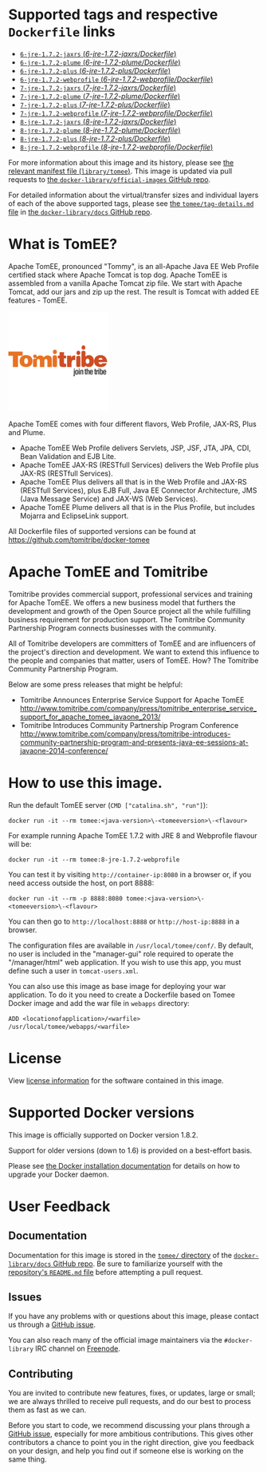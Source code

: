 # Supported tags and respective `Dockerfile` links

-	[`6-jre-1.7.2-jaxrs` (*6-jre-1.7.2-jaxrs/Dockerfile*)](https://github.com/tomitribe/docker-tomee/blob/986e80301ac11cfaa7bf5554ff2516badcda8d96/6-jre-1.7.2-jaxrs/Dockerfile)
-	[`6-jre-1.7.2-plume` (*6-jre-1.7.2-plume/Dockerfile*)](https://github.com/tomitribe/docker-tomee/blob/986e80301ac11cfaa7bf5554ff2516badcda8d96/6-jre-1.7.2-plume/Dockerfile)
-	[`6-jre-1.7.2-plus` (*6-jre-1.7.2-plus/Dockerfile*)](https://github.com/tomitribe/docker-tomee/blob/986e80301ac11cfaa7bf5554ff2516badcda8d96/6-jre-1.7.2-plus/Dockerfile)
-	[`6-jre-1.7.2-webprofile` (*6-jre-1.7.2-webprofile/Dockerfile*)](https://github.com/tomitribe/docker-tomee/blob/986e80301ac11cfaa7bf5554ff2516badcda8d96/6-jre-1.7.2-webprofile/Dockerfile)
-	[`7-jre-1.7.2-jaxrs` (*7-jre-1.7.2-jaxrs/Dockerfile*)](https://github.com/tomitribe/docker-tomee/blob/986e80301ac11cfaa7bf5554ff2516badcda8d96/7-jre-1.7.2-jaxrs/Dockerfile)
-	[`7-jre-1.7.2-plume` (*7-jre-1.7.2-plume/Dockerfile*)](https://github.com/tomitribe/docker-tomee/blob/986e80301ac11cfaa7bf5554ff2516badcda8d96/7-jre-1.7.2-plume/Dockerfile)
-	[`7-jre-1.7.2-plus` (*7-jre-1.7.2-plus/Dockerfile*)](https://github.com/tomitribe/docker-tomee/blob/986e80301ac11cfaa7bf5554ff2516badcda8d96/7-jre-1.7.2-plus/Dockerfile)
-	[`7-jre-1.7.2-webprofile` (*7-jre-1.7.2-webprofile/Dockerfile*)](https://github.com/tomitribe/docker-tomee/blob/986e80301ac11cfaa7bf5554ff2516badcda8d96/7-jre-1.7.2-webprofile/Dockerfile)
-	[`8-jre-1.7.2-jaxrs` (*8-jre-1.7.2-jaxrs/Dockerfile*)](https://github.com/tomitribe/docker-tomee/blob/986e80301ac11cfaa7bf5554ff2516badcda8d96/8-jre-1.7.2-jaxrs/Dockerfile)
-	[`8-jre-1.7.2-plume` (*8-jre-1.7.2-plume/Dockerfile*)](https://github.com/tomitribe/docker-tomee/blob/986e80301ac11cfaa7bf5554ff2516badcda8d96/8-jre-1.7.2-plume/Dockerfile)
-	[`8-jre-1.7.2-plus` (*8-jre-1.7.2-plus/Dockerfile*)](https://github.com/tomitribe/docker-tomee/blob/986e80301ac11cfaa7bf5554ff2516badcda8d96/8-jre-1.7.2-plus/Dockerfile)
-	[`8-jre-1.7.2-webprofile` (*8-jre-1.7.2-webprofile/Dockerfile*)](https://github.com/tomitribe/docker-tomee/blob/986e80301ac11cfaa7bf5554ff2516badcda8d96/8-jre-1.7.2-webprofile/Dockerfile)

For more information about this image and its history, please see [the relevant manifest file (`library/tomee`)](https://github.com/docker-library/official-images/blob/master/library/tomee). This image is updated via pull requests to [the `docker-library/official-images` GitHub repo](https://github.com/docker-library/official-images).

For detailed information about the virtual/transfer sizes and individual layers of each of the above supported tags, please see [the `tomee/tag-details.md` file](https://github.com/docker-library/docs/blob/master/tomee/tag-details.md) in [the `docker-library/docs` GitHub repo](https://github.com/docker-library/docs).

# What is TomEE?

Apache TomEE, pronounced "Tommy", is an all-Apache Java EE Web Profile certified stack where Apache Tomcat is top dog. Apache TomEE is assembled from a vanilla Apache Tomcat zip file. We start with Apache Tomcat, add our jars and zip up the rest. The result is Tomcat with added EE features - TomEE.

![logo](https://raw.githubusercontent.com/docker-library/docs/master/tomee/logo.png)

Apache TomEE comes with four different flavors, Web Profile, JAX-RS, Plus and Plume.

-	Apache TomEE Web Profile delivers Servlets, JSP, JSF, JTA, JPA, CDI, Bean Validation and EJB Lite.
-	Apache TomEE JAX-RS (RESTfull Services) delivers the Web Profile plus JAX-RS (RESTfull Services).
-	Apache TomEE Plus delivers all that is in the Web Profile and JAX-RS (RESTfull Services), plus EJB Full, Java EE Connector Architecture, JMS (Java Message Service) and JAX-WS (Web Services).
-	Apache TomEE Plume delivers all that is in the Plus Profile, but includes Mojarra and EclipseLink support.

All Dockerfile files of supported versions can be found at https://github.com/tomitribe/docker-tomee

# Apache TomEE and Tomitribe

Tomitribe provides commercial support, professional services and training for Apache TomEE. We offers a new business model that furthers the development and growth of the Open Source project all the while fulfilling business requirement for production support. The Tomitribe Community Partnership Program connects businesses with the community.

All of Tomitribe developers are committers of TomEE and are influencers of the project's direction and development. We want to extend this influence to the people and companies that matter, users of TomEE. How? The Tomitribe Community Partnership Program.

Below are some press releases that might be helpful:

-	Tomitribe Announces Enterprise Service Support for Apache TomEE http://www.tomitribe.com/company/press/tomitribe_enterprise_service_support_for_apache_tomee_javaone_2013/
-	Tomitribe Introduces Community Partnership Program Conference http://www.tomitribe.com/company/press/tomitribe-introduces-community-partnership-program-and-presents-java-ee-sessions-at-javaone-2014-conference/

# How to use this image.

Run the default TomEE server (`CMD ["catalina.sh", "run"]`):

	docker run -it --rm tomee:<java-version>\-<tomeeversion>\-<flavour>

For example running Apache TomEE 1.7.2 with JRE 8 and Webprofile flavour will be:

	docker run -it --rm tomee:8-jre-1.7.2-webprofile

You can test it by visiting `http://container-ip:8080` in a browser or, if you need access outside the host, on port 8888:

	docker run -it --rm -p 8888:8080 tomee:<java-version>\-<tomeeversion>\-<flavour>

You can then go to `http://localhost:8888` or `http://host-ip:8888` in a browser.

The configuration files are available in `/usr/local/tomee/conf/`. By default, no user is included in the "manager-gui" role required to operate the "/manager/html" web application. If you wish to use this app, you must define such a user in `tomcat-users.xml`.

You can also use this image as base image for deploying your war application. To do it you need to create a Dockerfile based on Tomee Docker image and add the war file in `webapps` directory:

	ADD <locationofapplication>/<warfile> /usr/local/tomee/webapps/<warfile>

# License

View [license information](http://www.apache.org/licenses/LICENSE-2.0) for the software contained in this image.

# Supported Docker versions

This image is officially supported on Docker version 1.8.2.

Support for older versions (down to 1.6) is provided on a best-effort basis.

Please see [the Docker installation documentation](https://docs.docker.com/installation/) for details on how to upgrade your Docker daemon.

# User Feedback

## Documentation

Documentation for this image is stored in the [`tomee/` directory](https://github.com/docker-library/docs/tree/master/tomee) of the [`docker-library/docs` GitHub repo](https://github.com/docker-library/docs). Be sure to familiarize yourself with the [repository's `README.md` file](https://github.com/docker-library/docs/blob/master/README.md) before attempting a pull request.

## Issues

If you have any problems with or questions about this image, please contact us through a [GitHub issue](https://github.com/docker-library/tomee/issues).

You can also reach many of the official image maintainers via the `#docker-library` IRC channel on [Freenode](https://freenode.net).

## Contributing

You are invited to contribute new features, fixes, or updates, large or small; we are always thrilled to receive pull requests, and do our best to process them as fast as we can.

Before you start to code, we recommend discussing your plans through a [GitHub issue](https://github.com/docker-library/tomee/issues), especially for more ambitious contributions. This gives other contributors a chance to point you in the right direction, give you feedback on your design, and help you find out if someone else is working on the same thing.
